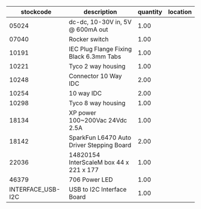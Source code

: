 |stockcode|description|quantity|location|
|---------|-----------|--------|--------|
|05024|dc-dc, 10-30V in,  5V @ 600mA out|1.00||
|07040|Rocker switch|1.00||
|10191|IEC Plug Flange Fixing Black 6.3mm Tabs|1.00||
|10221|Tyco 2 way housing|1.00||
|10248|Connector 10 Way IDC|2.00||
|10254|10 way IDC|2.00||
|10298|Tyco 8 way housing|1.00||
|18134|XP power 100~200Vac 24Vdc 2.5A|1.00||
|18142|SparkFun L6470 Auto Driver Stepping Board|2.00||
|22036|14820154 InterScaleM box 44 x 221 x 177|1.00||
|46379|706 Power LED|1.00||
|INTERFACE_USB-I2C|USB to I2C Interface Board|1.00||
